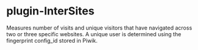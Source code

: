plugin-InterSites
=================

Measures number of visits and unique visitors that have navigated across two or three specific websites. A unique user is determined using the fingerprint config_id stored in Piwik.
